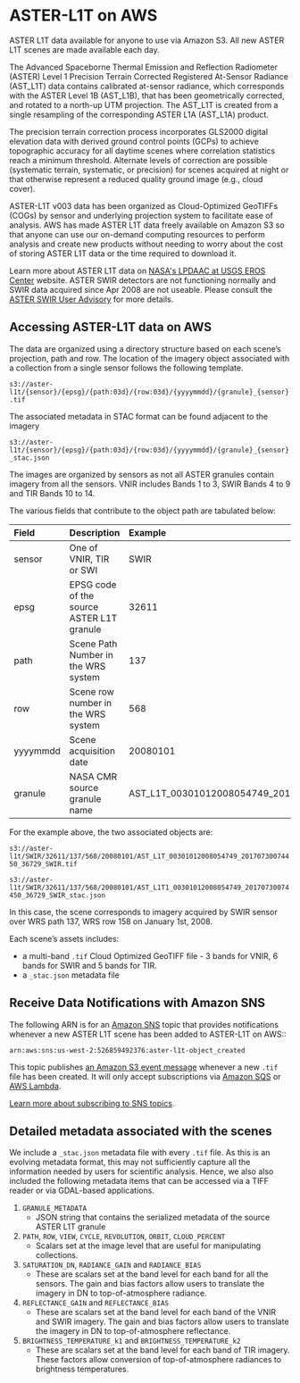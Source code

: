 # ASTER-L1T on AWS

ASTER L1T data available for anyone to use via Amazon S3. All new ASTER L1T scenes are made available each day.


The Advanced Spaceborne Thermal Emission and Reflection Radiometer (ASTER) Level 1 Precision Terrain Corrected Registered At-Sensor Radiance (AST_L1T) data contains calibrated at-sensor radiance, which corresponds with the ASTER Level 1B (AST_L1B), that has been geometrically corrected, and rotated to a north-up UTM projection. The AST_L1T is created from a single resampling of the corresponding ASTER L1A (AST_L1A) product.

The precision terrain correction process incorporates GLS2000 digital elevation data with derived ground control points (GCPs) to achieve topographic accuracy for all daytime scenes where correlation statistics reach a minimum threshold. Alternate levels of correction are possible (systematic terrain, systematic, or precision) for scenes acquired at night or that otherwise represent a reduced quality ground image (e.g., cloud cover).

ASTER-L1T v003 data has been organized as Cloud-Optimized GeoTIFFs (COGs) by sensor and underlying projection system to facilitate ease of analysis.  AWS has made ASTER L1T data freely available on Amazon S3 so that anyone can use our on-demand computing resources to perform analysis and create new products without needing to worry about the cost of storing ASTER L1T data or the time required to download it.

Learn more about ASTER L1T data on <a href="https://lpdaac.usgs.gov/products/ast_l1tv003/">NASA's LPDAAC at USGS EROS Center</a> website. ASTER SWIR detectors are not functioning normally and SWIR data acquired since Apr 2008 are not useable. Please consult the <a href="https://lpdaac.usgs.gov/documents/217/ASTER_SWIR_User_Advisory_July_18_08.pdf">ASTER SWIR User Advisory</a> for more details.

## Accessing ASTER-L1T data on AWS
The data are organized using a directory structure based on each scene’s projection, path and row. The location of the imagery object associated with a collection from a single sensor follows the following template.

`s3://aster-l1t/{sensor}/{epsg}/{path:03d}/{row:03d}/{yyyymmdd}/{granule}_{sensor}.tif`

The associated metadata in STAC format can be found adjacent to the imagery

`s3://aster-l1t/{sensor}/{epsg}/{path:03d}/{row:03d}/{yyyymmdd}/{granule}_{sensor}_stac.json`


The images are organized by sensors as not all ASTER granules contain imagery from all the sensors. VNIR includes Bands 1 to 3, SWIR Bands 4 to 9 and TIR Bands 10 to 14.


The various fields that contribute to the object path are tabulated below:

| Field       |        Description                           | Example      															   |
|:------------|:---------------------------------------------|:----------------------------------------------|
| sensor      | One of VNIR, TIR or SWI                      |  SWIR        	 															 |
| epsg        | EPSG code of the source ASTER L1T granule    |  32611        																 |
| path        | Scene Path Number in the WRS system          |  137          																 |
| row         | Scene row number in the WRS system           |  568          																 |
| yyyymmdd    | Scene acquisition date                       | 20080101      																 |
| granule     | NASA CMR source granule name                 | AST_L1T_00301012008054749_20170730074450_36729|


For the example above, the two associated objects are:

`s3://aster-l1t/SWIR/32611/137/568/20080101/AST_L1T_00301012008054749_20170730074450_36729_SWIR.tif`

`s3://aster-l1t/SWIR/32611/137/568/20080101/AST_L1T1_00301012008054749_20170730074450_36729_SWIR_stac.json`


In this case, the scene corresponds to imagery acquired by SWIR sensor over WRS path 137, WRS row 158 on January 1st, 2008.

Each scene’s assets includes:

- a multi-band `.tif` Cloud Optimized GeoTIFF file - 3 bands for VNIR, 6 bands for SWIR and 5 bands for TIR.
- a `_stac.json` metadata file


## Receive Data Notifications with Amazon SNS
The following ARN is for an <a href="https://aws.amazon.com/sns/">Amazon SNS</a> topic that provides notifications whenever a new ASTER L1T scene has been added to ASTER-L1T on AWS::

`arn:aws:sns:us-west-2:526859492376:aster-l1t-object_created`

This topic publishes <a href="http://docs.aws.amazon.com/AmazonS3/latest/dev/notification-content-structure.html">an Amazon S3 event message</a> whenever a new `.tif` file has been created. It will only accept subscriptions via <a href="https://aws.amazon.com/sqs/">Amazon SQS</a> or <a href="https://aws.amazon.com/lambda/">AWS Lambda</a>.

<a href="http://docs.aws.amazon.com/sns/latest/dg/SubscribeTopic.html">Learn more about subscribing to SNS topics</a>.


## Detailed metadata associated with the scenes

We include a `_stac.json` metadata file with every `.tif` file. As this is an evolving metadata format, this may not sufficiently capture all the information needed by users for scientific analysis. Hence, we also also included the following metadata items that can be accessed via a TIFF reader or via GDAL-based applications.

1. `GRANULE_METADATA`
   - JSON string that contains the serialized metadata of the source ASTER L1T granule
2. `PATH`, `ROW`, `VIEW`, `CYCLE`, `REVOLUTION`, `ORBIT`, `CLOUD_PERCENT`
   - Scalars set at the image level that are useful for manipulating collections.
3. `SATURATION_DN`, `RADIANCE_GAIN` and `RADIANCE_BIAS`
   - These are scalars set at the band level for each band for all the sensors. The gain and bias factors allow users to translate the imagery in DN to top-of-atmosphere radiance.
4. `REFLECTANCE_GAIN` and `REFLECTANCE_BIAS`
   - These are scalars set at the band level for each band of the VNIR and SWIR imagery. The gain and bias factors allow users to translate the imagery in DN to top-of-atmosphere reflectance.
5. `BRIGHTNESS_TEMPERATURE_k1` and `BRIGHTNESS_TEMPERATURE_k2`
   - These are scalars set at the band level for each band of TIR imagery. These factors allow conversion of top-of-atmosphere radiances to brightness temperatures.

